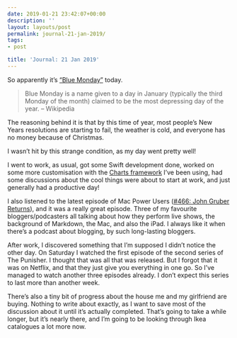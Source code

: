```yaml
---
date: 2019-01-21 23:42:07+00:00
description: ''
layout: layouts/post
permalink: journal-21-jan-2019/
tags:
- post

title: 'Journal: 21 Jan 2019'
---
```


<p>So apparently it’s <a href="https://en.wikipedia.org/wiki/Blue_Monday_(date)">“Blue Monday”</a> today.</p>
<blockquote><p>Blue Monday is a name given to a day in January (typically the third Monday of the month) claimed to be the most depressing day of the year. &#8211; Wikipedia</p></blockquote>
<p>The reasoning behind it is that by this time of year, most people’s New Years resolutions are starting to fail, the weather is cold, and everyone has no money because of Christmas.</p>
<p>I wasn’t hit by this strange condition, as my day went pretty well!</p>
<p>I went to work, as usual, got some Swift development done, worked on some more customisation with the <a href="https://github.com/danielgindi/Charts">Charts framework</a> I’ve been using, had some discussions about the cool things were about to start at work, and just generally had a productive day!</p>
<p>I also listened to the latest episode of Mac Power Users (<a href="https://www.relay.fm/mpu/466">#466: John Gruber Returns</a>), and it was a really great episode. Three of my favourite bloggers/podcasters all talking about how they perform live shows, the background of Markdown, the Mac, and also the iPad. I always like it when there’s a podcast about blogging, by such long-lasting bloggers.</p>
<p>After work, I discovered something that I’m supposed I didn’t notice the other day. On Saturday I watched the first episode of the second series of The Punisher. I thought that was all that was released. But I forgot that it was on Netflix, and that they just give you everything in one go. So I’ve managed to watch another three episodes already. I don’t expect this series to last more than another week.</p>
<p>There’s also a tiny bit of progress about the house me and my girlfriend are buying. Nothing to write about exactly, as I want to save most of the discussion about it until it’s actually completed. That’s going to take a while longer, but it’s nearly there, and I’m going to be looking through Ikea catalogues a lot more now.</p>
